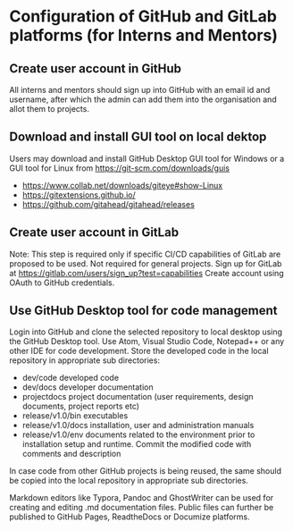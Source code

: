 # Configuration of GitHub and GitLab platforms (for Interns and Mentors)

## Create user account in GitHub
All interns and mentors should sign up into GitHub with an email id and username, after which the admin can add them into the organisation and allot them to projects.

## Download and install GUI tool on local dektop
Users may download and install GitHub Desktop GUI tool for Windows or a GUI tool for Linux from https://git-scm.com/downloads/guis 
* https://www.collab.net/downloads/giteye#show-Linux 
* https://gitextensions.github.io/ 
* https://github.com/gitahead/gitahead/releases 

## Create user account in GitLab 
Note: This step is required only if specific CI/CD capabilities of GitLab are proposed to be used. Not required for general projects.
Sign up for GitLab at https://gitlab.com/users/sign_up?test=capabilities 
Create account using OAuth to GitHub credentials.

## Use GitHub Desktop tool for code management 
Login into GitHub and clone the selected repository to local desktop using the GitHub Desktop tool.
Use Atom, Visual Studio Code, Notepad++ or any other IDE for code development.
Store the developed code in the local repository in appropriate sub directories:

* dev/code developed code
* dev/docs developer documentation
* projectdocs project documentation (user requirements, design documents, project reports etc)
* release/v1.0/bin executables
* release/v1.0/docs installation, user and administration manuals
* release/v1.0/env documents related to the environment prior to installation setup and runtime.
Commit the modified code with comments and description

In case code from other GitHub projects is being reused, the same should be copied into the local repository in appropriate sub directories.

Markdown editors like Typora, Pandoc and GhostWriter can be used for creating and editing .md documentation files. Public files can further be published to GitHub Pages, ReadtheDocs or Documize platforms.
